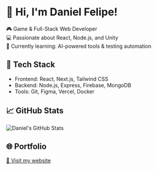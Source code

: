 # 👋 Hi, I'm Daniel Felipe!

🎮 Game & Full-Stack Web Developer  
💻 Passionate about React, Node.js, and Unity  
🌱 Currently learning: AI-powered tools & testing automation

## 🔧 Tech Stack
- Frontend: React, Next.js, Tailwind CSS
- Backend: Node.js, Express, Firebase, MongoDB
- Tools: Git, Figma, Vercel, Docker

## 📈 GitHub Stats
![Daniel's GitHub Stats](https://github-readme-stats.vercel.app/api?username=defemele&show_icons=true&theme=tokyonight)

## 🌐 Portfolio
[🔗 Visit my website](https://tu-sitio.com)
